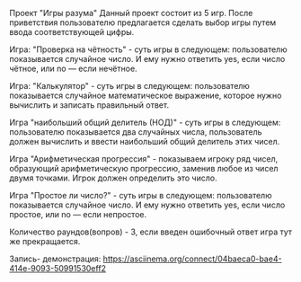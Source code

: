 Проект "Игры разума"
Данный проект состоит из 5 игр. После приветствия пользователю предлагается сделать выбор игры путем ввода 
соответствующей цифры.

Игра: "Проверка на чётность" - суть игры в следующем: пользователю показывается случайное число. 
И ему нужно ответить yes, если число чётное, или no — если нечётное.

Игра: "Калькулятор" - суть игры в следующем: пользователю показывается случайное математическое выражение,
которое нужно вычислить и записать правильный ответ.

Игра "наибольший общий делитель (НОД)" - суть игры в следующем: пользователю показывается два случайных числа,
пользователь должен вычислить и ввести наибольший общий делитель этих чисел.

Игра "Арифметическая прогрессия" - показываем игроку ряд чисел, образующий арифметическую прогрессию, 
заменив любое из чисел двумя точками. Игрок должен определить это число.

Игра "Простое ли число?" - суть игры в следующем: пользователю показывается случайное число.
И ему нужно ответить yes, если число простое, или no — если непростое.

Количество раундов(вопров) - 3, если введен ошибочный ответ игра тут же прекращается.

Запись- демонстрация: https://asciinema.org/connect/04baeca0-bae4-414e-9093-50991530eff2
